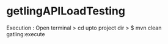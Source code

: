 # getlingAPILoadTesting

Execution :  Open terminal > cd upto project dir > $ mvn clean gatling:execute
